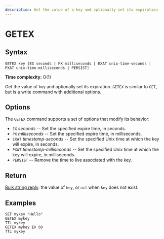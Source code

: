 ```yaml
---
description: Get the value of a key and optionally set its expiration
---
```


# GETEX

## Syntax

    GETEX key [EX seconds | PX milliseconds | EXAT unix-time-seconds | PXAT unix-time-milliseconds | PERSIST]

**Time complexity:** O(1)

Get the value of `key` and optionally set its expiration.
`GETEX` is similar to `GET`, but is a write command with additional options.

## Options

The `GETEX` command supports a set of options that modify its behavior:

* `EX` *seconds* -- Set the specified expire time, in seconds.
* `PX` *milliseconds* -- Set the specified expire time, in milliseconds.
* `EXAT` *timestamp-seconds* -- Set the specified Unix time at which the key will expire, in seconds.
* `PXAT` *timestamp-milliseconds* -- Set the specified Unix time at which the key will expire, in milliseconds.
* `PERSIST` -- Remove the time to live associated with the key.

## Return

[Bulk string reply](https://redis.io/docs/reference/protocol-spec#resp-bulk-strings): the value of `key`, or `nil` when `key` does not exist.

## Examples

```cli
SET mykey "Hello"
GETEX mykey
TTL mykey
GETEX mykey EX 60
TTL mykey
```
